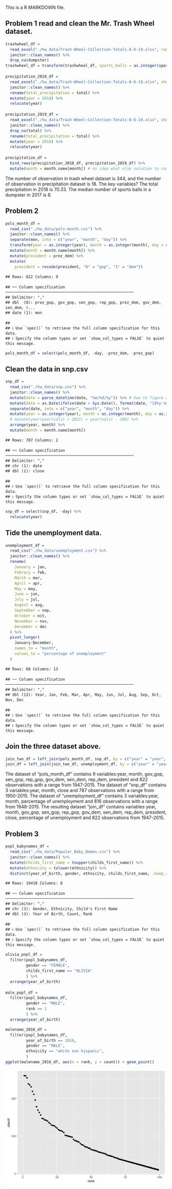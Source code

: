 
This is a R MARKDOWN file.

## Problem 1 read and clean the Mr. Trash Wheel dataset.

``` r
trashwheel_df = 
  read_excel("./hw_data/Trash-Wheel-Collection-Totals-8-6-19.xlsx", range = "A2:N408") %>% 
  janitor::clean_names() %>% 
  drop_na(dumpster)
trashwheel_df = transform(trashwheel_df, sports_balls = as.integer(sports_balls)) #no idea

precipitation_2018_df =
  read_excel("./hw_data/Trash-Wheel-Collection-Totals-8-6-19.xlsx", sheet = "2018 Precipitation", range = "A2:B14") %>% 
  janitor::clean_names() %>%
  rename(total_precipitation = total) %>% 
  mutate(year = 2018) %>% 
  relocate(year)

precipitation_2019_df = 
  read_excel("./hw_data/Trash-Wheel-Collection-Totals-8-6-19.xlsx", sheet = "2019 Precipitation", range = "A2:B14") %>% 
  janitor::clean_names() %>%
  drop_na(total) %>% 
  rename(total_precipitation = total) %>% 
  mutate(year = 2019) %>% 
  relocate(year)

precipitation_df = 
  bind_rows(precipitation_2018_df, precipitation_2019_df) %>% 
  mutate(month = month.name[month]) # no idea what else solution to combine the df
```

The number of observation in trash wheel dataset is 344, and the number
of observation in precipitation dataset is 18. The key variables? The
total precipitation in 2018 is 70.33. The median number of sports balls
in a dumpster in 2017 is 8.

## Problem 2

``` r
pols_month_df = 
  read_csv("./hw_data/pols-month.csv") %>% 
  janitor::clean_names() %>%
  separate(mon, into = c("year", "month", "day")) %>% 
  transform(year = as.integer(year), month = as.integer(month), day = as.integer(day)) %>% 
  mutate(month = month.name[month]) %>% 
  mutate(president = prez_dem) %>% 
  mutate(
    president = recode(president, "0" = "gop", "1" = "dem")) 
```

    ## Rows: 822 Columns: 9

    ## ── Column specification ────────────────────────────────────────────────────────
    ## Delimiter: ","
    ## dbl  (8): prez_gop, gov_gop, sen_gop, rep_gop, prez_dem, gov_dem, sen_dem, r...
    ## date (1): mon

    ## 
    ## ℹ Use `spec()` to retrieve the full column specification for this data.
    ## ℹ Specify the column types or set `show_col_types = FALSE` to quiet this message.

``` r
pols_month_df = select(pols_month_df, -day, -prez_dem, -prez_gop)
```

## Clean the data in snp.csv

``` r
snp_df =
  read_csv("./hw_data/snp.csv") %>%
  janitor::clean_names() %>%
  mutate(date = parse_datetime(date, "%m/%d/%y")) %>% # how to figure out two CE with number 0-68
  mutate(date = as.Date(ifelse(date > Sys.Date(), format(date, "19%y-%m-%d"), format(date)))) %>% 
  separate(date, into = c("year", "month", "day")) %>% 
  mutate(year = as.integer(year), month = as.integer(month), day = as.integer(day)) %>% 
  # mutate(year(year(vals) > 2021) = year(vals) - 100) %>% 
  arrange(year, month) %>% 
  mutate(month = month.name[month]) 
```

    ## Rows: 787 Columns: 2

    ## ── Column specification ────────────────────────────────────────────────────────
    ## Delimiter: ","
    ## chr (1): date
    ## dbl (1): close

    ## 
    ## ℹ Use `spec()` to retrieve the full column specification for this data.
    ## ℹ Specify the column types or set `show_col_types = FALSE` to quiet this message.

``` r
snp_df = select(snp_df, -day) %>% 
  relocate(year)
```

## Tide the unemployment data.

``` r
unemployment_df = 
  read_csv("./hw_data/unemployment.csv") %>% 
  janitor::clean_names() %>% 
  rename(
    January = jan,
    Febrary = feb,
    March = mar,
    April = apr,
    May = may,
    June = jun,
    July = jul,
    Augest = aug,
    September = sep,
    October = oct,
    November = nov,
    December = dec
  ) %>% 
  pivot_longer(
    January:December,
    names_to = "month",
    values_to = "percentage of unemployment"
  ) 
```

    ## Rows: 68 Columns: 13

    ## ── Column specification ────────────────────────────────────────────────────────
    ## Delimiter: ","
    ## dbl (13): Year, Jan, Feb, Mar, Apr, May, Jun, Jul, Aug, Sep, Oct, Nov, Dec

    ## 
    ## ℹ Use `spec()` to retrieve the full column specification for this data.
    ## ℹ Specify the column types or set `show_col_types = FALSE` to quiet this message.

## Join the three dataset above.

``` r
join_two_df = left_join(pols_month_df, snp_df, by = c("year" = "year", "month" = "month")) # how to do this with two same column? 
join_df = left_join(join_two_df, unemployment_df, by = c("year" = "year", "month" = "month"))
```

The dataset of “pols\_month\_df” contains 9 variables:year, month,
gov\_gop, sen\_gop, rep\_gop, gov\_dem, sen\_dem, rep\_dem, president
and 822 observations with a range from 1947-2015. The dataset of
“snp\_df” contains 3 variables:year, month, close and 787 observations
with a range from 1950-2015. The dataset of “unemployment\_df” contains
3 variables:year, month, percentage of unemployment and 816 observations
with a range from 1948-2015. The resulting dataset “join\_df” contains
variables year, month, gov\_gop, sen\_gop, rep\_gop, gov\_dem, sen\_dem,
rep\_dem, president, close, percentage of unemployment and 822
observations from 1947-2015.

## Problem 3

``` r
popl_babynames_df =
  read_csv("./hw_data/Popular_Baby_Names.csv") %>% 
  janitor::clean_names() %>%
  mutate(childs_first_name = toupper(childs_first_name)) %>%
  mutate(ethnicity = tolower(ethnicity)) %>% 
  distinct(year_of_birth, gender, ethnicity, childs_first_name, .keep_all = TRUE)
```

    ## Rows: 19418 Columns: 6

    ## ── Column specification ────────────────────────────────────────────────────────
    ## Delimiter: ","
    ## chr (3): Gender, Ethnicity, Child's First Name
    ## dbl (3): Year of Birth, Count, Rank

    ## 
    ## ℹ Use `spec()` to retrieve the full column specification for this data.
    ## ℹ Specify the column types or set `show_col_types = FALSE` to quiet this message.

``` r
olivia_popl_df =
  filter(popl_babynames_df, 
         gender == "FEMALE",
         childs_first_name == "OLIVIA"
         ) %>% 
  arrange(year_of_birth)

male_popl_df =
  filter(popl_babynames_df,
         gender == "MALE",
         rank == 1
         ) %>% 
  arrange(year_of_birth)
```

``` r
malename_2016_df = 
  filter(popl_babynames_df,
         year_of_birth == 2016,
         gender == "MALE",
         ethnicity == "white non hispanic",
         )
ggplot(malename_2016_df, aes(x = rank, y = count)) + geom_point()
```

![](p8105_hw2_yz4182_files/figure-gfm/unnamed-chunk-9-1.png)<!-- -->
